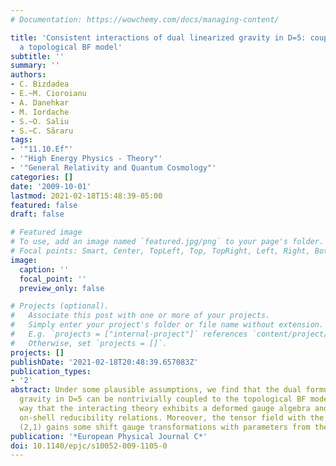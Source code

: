 ```yaml
---
# Documentation: https://wowchemy.com/docs/managing-content/

title: 'Consistent interactions of dual linearized gravity in D=5: couplings with
  a topological BF model'
subtitle: ''
summary: ''
authors:
- C. Bizdadea
- E.~M. Cioroianu
- A. Danehkar
- M. Iordache
- S.~O. Saliu
- S.~C. Săraru
tags:
- '"11.10.Ef"'
- '"High Energy Physics - Theory"'
- '"General Relativity and Quantum Cosmology"'
categories: []
date: '2009-10-01'
lastmod: 2021-02-18T15:48:39-05:00
featured: false
draft: false

# Featured image
# To use, add an image named `featured.jpg/png` to your page's folder.
# Focal points: Smart, Center, TopLeft, Top, TopRight, Left, Right, BottomLeft, Bottom, BottomRight.
image:
  caption: ''
  focal_point: ''
  preview_only: false

# Projects (optional).
#   Associate this post with one or more of your projects.
#   Simply enter your project's folder or file name without extension.
#   E.g. `projects = ["internal-project"]` references `content/project/deep-learning/index.md`.
#   Otherwise, set `projects = []`.
projects: []
publishDate: '2021-02-18T20:48:39.657083Z'
publication_types:
- '2'
abstract: Under some plausible assumptions, we find that the dual formulation of linearized
  gravity in D=5 can be nontrivially coupled to the topological BF model in such a
  way that the interacting theory exhibits a deformed gauge algebra and some deformed,
  on-shell reducibility relations. Moreover, the tensor field with the mixed symmetry
  (2,1) gains some shift gauge transformations with parameters from the BF sector.
publication: '*European Physical Journal C*'
doi: 10.1140/epjc/s10052-009-1105-0
---
```


